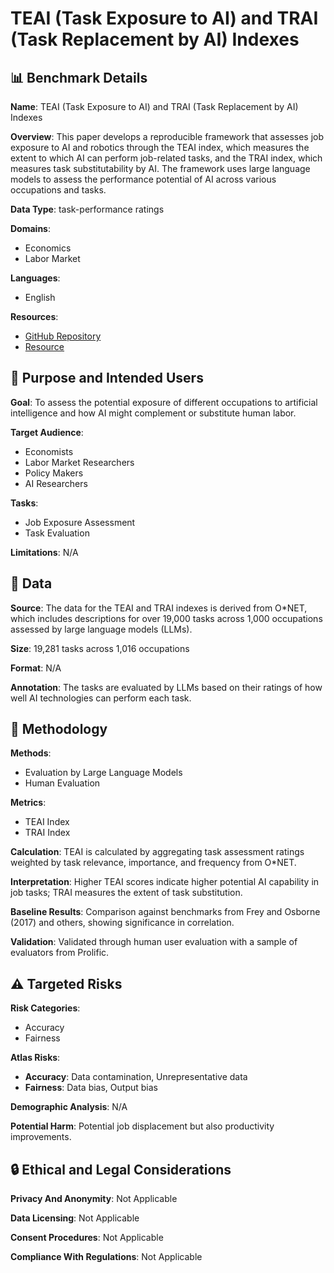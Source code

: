 # TEAI (Task Exposure to AI) and TRAI (Task Replacement by AI) Indexes

## 📊 Benchmark Details

**Name**: TEAI (Task Exposure to AI) and TRAI (Task Replacement by AI) Indexes

**Overview**: This paper develops a reproducible framework that assesses job exposure to AI and robotics through the TEAI index, which measures the extent to which AI can perform job-related tasks, and the TRAI index, which measures task substitutability by AI. The framework uses large language models to assess the performance potential of AI across various occupations and tasks.

**Data Type**: task-performance ratings

**Domains**:
- Economics
- Labor Market

**Languages**:
- English

**Resources**:
- [GitHub Repository](https://github.com/Crisp-Unimib/Terminator-Economy)
- [Resource](https://terminatoreconomy.com/home)

## 🎯 Purpose and Intended Users

**Goal**: To assess the potential exposure of different occupations to artificial intelligence and how AI might complement or substitute human labor.

**Target Audience**:
- Economists
- Labor Market Researchers
- Policy Makers
- AI Researchers

**Tasks**:
- Job Exposure Assessment
- Task Evaluation

**Limitations**: N/A

## 💾 Data

**Source**: The data for the TEAI and TRAI indexes is derived from O*NET, which includes descriptions for over 19,000 tasks across 1,000 occupations assessed by large language models (LLMs).

**Size**: 19,281 tasks across 1,016 occupations

**Format**: N/A

**Annotation**: The tasks are evaluated by LLMs based on their ratings of how well AI technologies can perform each task.

## 🔬 Methodology

**Methods**:
- Evaluation by Large Language Models
- Human Evaluation

**Metrics**:
- TEAI Index
- TRAI Index

**Calculation**: TEAI is calculated by aggregating task assessment ratings weighted by task relevance, importance, and frequency from O*NET.

**Interpretation**: Higher TEAI scores indicate higher potential AI capability in job tasks; TRAI measures the extent of task substitution.

**Baseline Results**: Comparison against benchmarks from Frey and Osborne (2017) and others, showing significance in correlation.

**Validation**: Validated through human user evaluation with a sample of evaluators from Prolific.

## ⚠️ Targeted Risks

**Risk Categories**:
- Accuracy
- Fairness

**Atlas Risks**:
- **Accuracy**: Data contamination, Unrepresentative data
- **Fairness**: Data bias, Output bias

**Demographic Analysis**: N/A

**Potential Harm**: Potential job displacement but also productivity improvements.

## 🔒 Ethical and Legal Considerations

**Privacy And Anonymity**: Not Applicable

**Data Licensing**: Not Applicable

**Consent Procedures**: Not Applicable

**Compliance With Regulations**: Not Applicable
